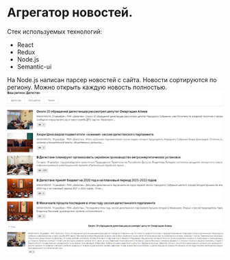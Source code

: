 <h1>Агрегатор новостей.</h1>
<p>Стек используемых технологий:</p>
<ul>
  <li>React</li>
  <li>Redux</li>
  <li>Node.js</li>
  <li>Semantic-ui</li>
</ul>

На Node.js написан парсер новостей с сайта.
Новости сортируются по региону.
Можно открыть каждую новость полностью.
![Image alt](https://github.com/goooooogme/parserNews/blob/master/1.PNG)
![Image alt](https://github.com/goooooogme/parserNews/blob/master/2.PNG)
